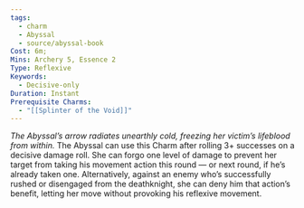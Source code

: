 ```yaml
---
tags:
  - charm
  - Abyssal
  - source/abyssal-book
Cost: 6m; 
Mins: Archery 5, Essence 2
Type: Reflexive
Keywords:
  - Decisive-only
Duration: Instant
Prerequisite Charms:
  - "[[Splinter of the Void]]"
---
```

*The Abyssal’s arrow radiates unearthly cold, freezing her victim’s lifeblood from within.*
The Abyssal can use this Charm after rolling 3+ successes on a decisive damage roll. She can forgo one level of damage to prevent her target from taking his movement action this round — or next round, if he’s already taken one. Alternatively, against an enemy who’s successfully rushed or disengaged from the deathknight, she can deny him that action’s benefit, letting her move without provoking his reflexive movement.